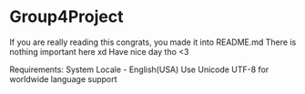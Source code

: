 # Group4Project
If you are really reading this congrats, you made it into README.md
There is nothing important here xd
Have nice day tho <3

Requirements:
System Locale - English(USA)
Use Unicode UTF-8 for worldwide language support
